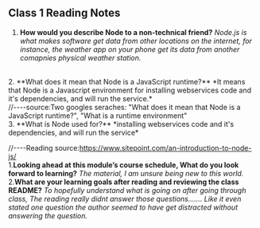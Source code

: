 ## Class 1 Reading Notes

1. **How would you describe Node to a non-technical friend?**
*Node.js is what makes software get data from other locations on the internet, for instance, the weather app on your phone get its data from another comapnies physical weather station.*
<br>
2. **What does it mean that Node is a JavaScript runtime?**
*It means that Node is a Javascript environment for installing webservices code and it's dependencies, and will run the service.*
<br>
//----source:Two googles seraches: "What does it mean that Node is a JavaScript runtime?", "What is a runtime environment"
<br>
3. **What is Node used for?**
*installing webservices code and it's dependencies, and will run the service*
<br>

//----Reading source:https://www.sitepoint.com/an-introduction-to-node-js/
<br>
1.**Looking ahead at this module’s course schedule, What do you look forward to learning?**
*The material, I am unsure being new to this world.*
<br>
2.**What are your learning goals after reading and reviewing the class README?**
*To hopefully understand what is going on after going through class, The reading really didnt answer those questions....... Like it even stated one question the author seemed to have get distracted without answering the question.*
<br>
